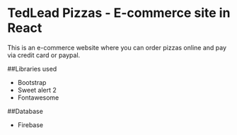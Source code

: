 # TedLead Pizzas - E-commerce site in React

This is an e-commerce website where you can order pizzas online and pay via credit card or paypal.

##Libraries used
- Bootstrap
- Sweet alert 2
- Fontawesome

##Database
- Firebase
